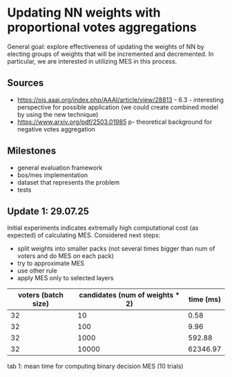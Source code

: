 # Updating NN weights with proportional votes aggregations
General goal: explore effectiveness of updating the weights of NN by electing groups of weights that will be incremented and decremented.
In particular, we are interested in utilizing MES in this process.

## Sources
* https://ojs.aaai.org/index.php/AAAI/article/view/28813 - 6.3 - interesting perspective for possible application (we could create combined model by using the new technique)
* https://www.arxiv.org/pdf/2503.01985 p- theoretical background for negative votes aggregation


## Milestones
* general evaluation framework
* bos/mes implementation
* dataset that represents the problem
* tests

## Update 1: 29.07.25
Initial experiments indicates extremally high computational cost (as expected) of calculating MES. Considered next steps:
* split weights into smaller packs (not several times bigger than num of voters and do MES on each pack)
* try to approximate MES
* use other rule
* apply MES only to selected layers

| voters (batch size) | candidates (num of weights * 2) | time (ms) |
|---------------------|---------------------------------|-----------|
| 32                  | 10                              | 0.58      |
| 32                  | 100                             | 9.96      |
| 32                  | 1000                            | 592.88    |
| 32                  | 10000                           | 62346.97  |
tab 1: mean time for computing binary decision MES  (10 trials)